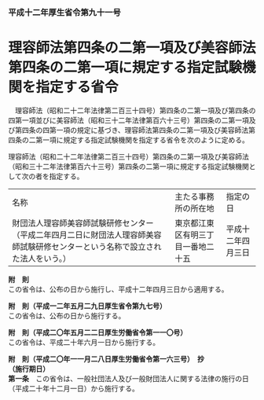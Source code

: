 ### 平成十二年厚生省令第九十一号  
# 理容師法第四条の二第一項及び美容師法第四条の二第一項に規定する指定試験機関を指定する省令  
　理容師法（昭和二十二年法律第二百三十四号）第四条の二第一項及び第四条の四第一項並びに美容師法（昭和三十二年法律第百六十三号）第四条の二第一項及び第四条の四第一項の規定に基づき、理容師法第四条の二第一項及び美容師法第四条の二第一項に規定する指定試験機関を指定する省令を次のように定める。  
  
理容師法（昭和二十二年法律第二百三十四号）第四条の二第一項及び美容師法（昭和三十二年法律第百六十三号）第四条の二第一項に規定する指定試験機関として次の者を指定する。  

||||  
| --- | --- | --- |  
|名称|主たる事務所の所在地|指定の日|  
|財団法人理容師美容師試験研修センター（平成二年四月二日に財団法人理容師美容師試験研修センターという名称で設立された法人をいう。）|東京都江東区有明三丁目一番地二十五|平成十二年四月三日|  
  
  
**附　則**  
この省令は、公布の日から施行し、平成十二年四月三日から適用する。  
  
**附　則（平成一二年五月二九日厚生省令第九七号）**  
この省令は、公布の日から施行する。  
  
**附　則（平成二〇年五月二二日厚生労働省令第一一〇号）**  
この省令は、平成二十年六月一日から施行する。  
  
**附　則（平成二〇年一一月二八日厚生労働省令第一六三号）　抄**  
**（施行期日）**  
**第一条**　この省令は、一般社団法人及び一般財団法人に関する法律の施行の日（平成二十年十二月一日）から施行する。  
  
